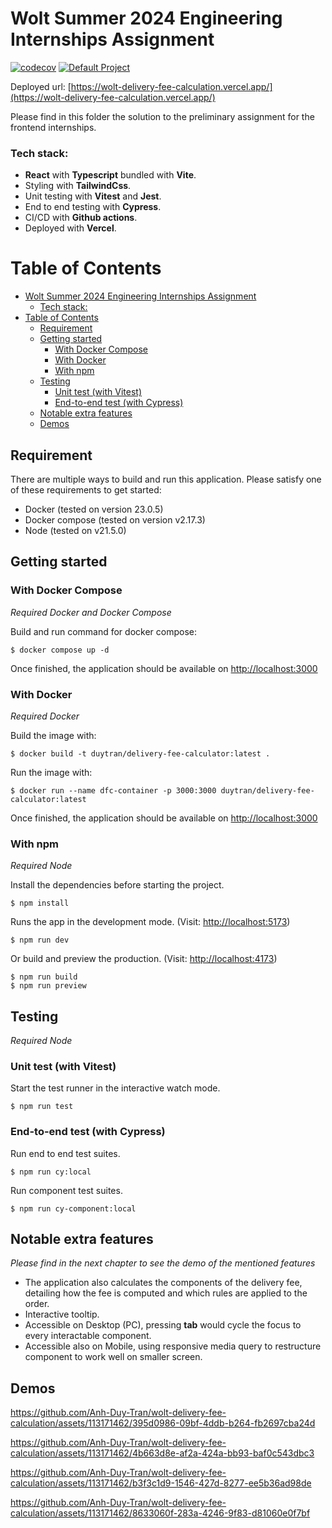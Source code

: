 # Wolt Summer 2024 Engineering Internships Assignment

[![codecov](https://codecov.io/gh/Anh-Duy-Tran/wolt-delivery-fee-calculation/graph/badge.svg?token=CJQV0NZ99N)](https://codecov.io/gh/Anh-Duy-Tran/wolt-delivery-fee-calculation) [![Default Project](https://img.shields.io/endpoint?url=https://cloud.cypress.io/badge/simple/jsr1iq&style=flat&logo=cypress)](https://cloud.cypress.io/projects/jsr1iq/runs)

Deployed url: [https://wolt-delivery-fee-calculation.vercel.app/](https://wolt-delivery-fee-calculation.vercel.app/)

Please find in this folder the solution to the preliminary assignment for the frontend internships.

### Tech stack:

- **React** with **Typescript** bundled with **Vite**.
- Styling with **TailwindCss**.
- Unit testing with **Vitest** and **Jest**.
- End to end testing with **Cypress**.
- CI/CD with **Github actions**.
- Deployed with **Vercel**.

# Table of Contents

- [Wolt Summer 2024 Engineering Internships Assignment](#wolt-summer-2024-engineering-internships-assignment)
  - [Tech stack:](#tech-stack)
- [Table of Contents](#table-of-contents)
  - [Requirement](#requirement)
  - [Getting started](#getting-started)
    - [With Docker Compose](#with-docker-compose)
    - [With Docker](#with-docker)
    - [With npm](#with-npm)
  - [Testing](#testing)
    - [Unit test (with Vitest)](#unit-test-with-vitest)
    - [End-to-end test (with Cypress)](#end-to-end-test-with-cypress)
  - [Notable extra features](#notable-extra-features)
  - [Demos](#demos)

## Requirement

There are multiple ways to build and run this application. Please satisfy one of these requirements to get started:

- Docker (tested on version 23.0.5)
- Docker compose (tested on version v2.17.3)
- Node (tested on v21.5.0)

## Getting started

### With Docker Compose

<i>Required Docker and Docker Compose</i>

Build and run command for docker compose:

```
$ docker compose up -d
```

Once finished, the application should be available on [http://localhost:3000](http://localhost:3000)

### With Docker

<i>Required Docker</i>

Build the image with:

```
$ docker build -t duytran/delivery-fee-calculator:latest .
```

Run the image with:

```
$ docker run --name dfc-container -p 3000:3000 duytran/delivery-fee-calculator:latest
```

Once finished, the application should be available on [http://localhost:3000](http://localhost:3000)

### With npm

<i>Required Node</i>

Install the dependencies before starting the project.

```
$ npm install
```

Runs the app in the development mode. (Visit: [http://localhost:5173](http://localhost:5173))

```
$ npm run dev
```

Or build and preview the production. (Visit: [http://localhost:4173](http://localhost:4173))

```
$ npm run build
$ npm run preview
```

## Testing

<i>Required Node</i>

### Unit test (with Vitest)

Start the test runner in the interactive watch mode.

```
$ npm run test
```

### End-to-end test (with Cypress)

Run end to end test suites.

```
$ npm run cy:local
```

Run component test suites.

```
$ npm run cy-component:local
```

## Notable extra features

<i>Please find in the next chapter to see the demo of the mentioned features</i>

- The application also calculates the components of the delivery fee, detailing how the fee is computed and which rules are applied to the order.
- Interactive tooltip.
- Accessible on Desktop (PC), pressing **tab** would cycle the focus to every interactable component.
- Accessible also on Mobile, using responsive media query to restructure component to work well on smaller screen.

## Demos

https://github.com/Anh-Duy-Tran/wolt-delivery-fee-calculation/assets/113171462/395d0986-09bf-4ddb-b264-fb2697cba24d

https://github.com/Anh-Duy-Tran/wolt-delivery-fee-calculation/assets/113171462/4b663d8e-af2a-424a-bb93-baf0c543dbc3

https://github.com/Anh-Duy-Tran/wolt-delivery-fee-calculation/assets/113171462/b3f3c1d9-1546-427d-8277-ee5b36ad98de

https://github.com/Anh-Duy-Tran/wolt-delivery-fee-calculation/assets/113171462/8633060f-283a-4246-9f83-d81060e0f7bf
